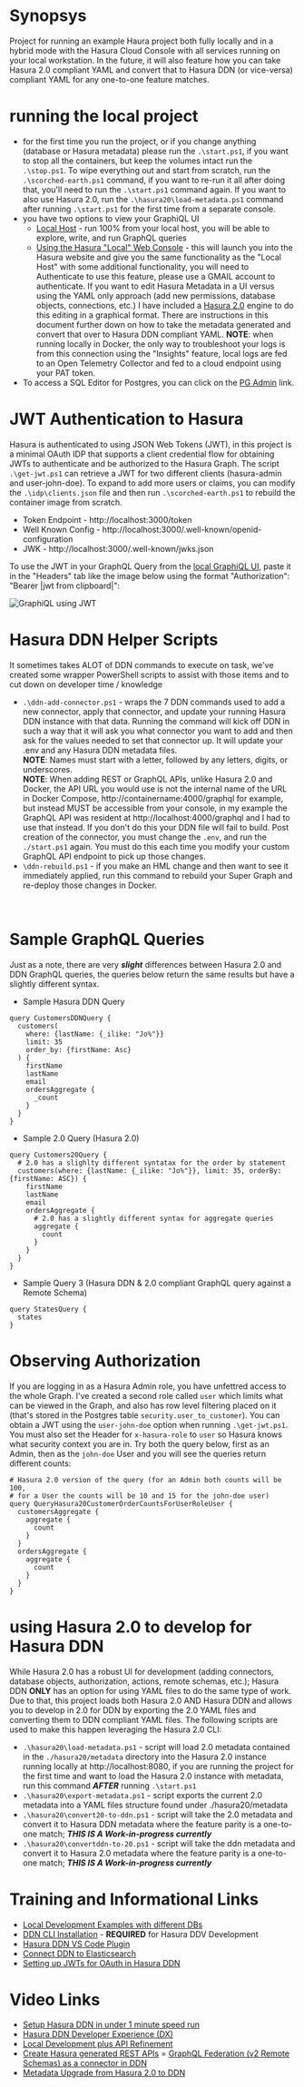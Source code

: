 # Synopsys
Project for running an example Haura project both fully locally and in a hybrid mode with the Hasura Cloud Console with all services running on your local workstation. In the future, it will also feature how you can take Hasura 2.0 compliant YAML and convert that to Hasura DDN (or vice-versa) compliant YAML for any one-to-one feature matches.

# running the local project
- for the first time you run the project, or if you change anything (database or Hasura metadata) please run the `.\start.ps1`, if you want to stop all the containers, but keep the volumes intact run the `.\stop.ps1`. To wipe everything out and start from scratch, run the `.\scorched-earth.ps1` command, if you want to re-run it all after doing that, you'll need to run the `.\start.ps1` command again. If you want to also use Hasura 2.0, run the `.\hasura20\load-metadata.ps1` command after running `.\start.ps1` for the first time from a separate console.
- you have two options to view your GraphiQL UI
  - [Local Host](http://localhost:3280/) - run 100% from your local host, you will be able to explore, write, and run GraphQL queries
  - [Using the Hasura "Local" Web Console](https://console.hasura.io/local/graphql) - this will launch you into the Hasura website and give you the same functionality as the "Local Host" with some additional functionality, you will need to Authenticate to use this feature, please use a GMAIL account to authenticate. If you want to edit Hasura Metadata in a UI versus using the YAML only approach (add new permissions, database objects, connections, etc.) I have included a [Hasura 2.0](http://localhost:8080) engine to do this editing in a graphical format. There are instructions in this document further down on how to take the metadata generated and convert that over to Hasura DDN compliant YAML. **NOTE**: when running locally in Docker, the only way to troubleshoot your logs is from this connection using the "Insights" feature, local logs are fed to an Open Telemetry Collector and fed to a cloud endpoint using your PAT token.
 - To access a SQL Editor for Postgres, you can click on the [PG Admin](http://localhost:8889/browser/) link.

# JWT Authentication to Hasura
Hasura is authenticated to using JSON Web Tokens (JWT), in this project is a minimal OAuth IDP that supports a client credential flow for obtaining JWTs to authenticate and be authorized to the Hasura Graph. The script `.\get-jwt.ps1` can retrieve a JWT for two different clients (hasura-admin and user-john-doe). To expand to add more users or claims, you can modify the `.\idp\clients.json` file and then run `.\scorched-earth.ps1` to rebuild the container image from scratch.
- Token Endpoint - http://localhost:3000/token
- Well Known Config - http://localhost:3000/.well-known/openid-configuration
- JWK - http://localhost:3000/.well-known/jwks.json

To use the JWT in your GraphQL Query from the [local GraphiQL UI](http://localhost:3280/), paste it in the "Headers" tab like the image below using the format "Authorization": "Bearer |jwt from clipboard|":

![GraphiQL using  JWT](./img/using-jwt-in-graphiql.png)

# Hasura DDN Helper Scripts
It sometimes takes ALOT of DDN commands to execute on task, we've created some wrapper PowerShell scripts to assist with those items and to cut down on developer time / knowledge
- `.\ddn-add-connector.ps1` - wraps the 7 DDN commands used to add a new connector, apply that connector, and update your running Hasura DDN instance with that data. Running the command will kick off DDN in such a way that it will ask you what connector you want to add and then ask for the values needed to set that connector up. It will update your .env and any Hasura DDN metadata files.<br>**NOTE**: Names must start with a letter, followed by any letters, digits, or underscores.
<br>**NOTE**: When adding REST or GraphQL APIs, unlike Hasura 2.0 and Docker, the API URL you would use is not the internal name of the URL in Docker Compose, http://containername:4000/graphql for example, but instead MUST be accessible from your console, in my example the GraphQL API was resident at http://localhost:4000/graphql and I had to use that instead. If you don't do this your DDN file will fail to build. Post creation of the connector, you must change the `.env`, and run the `./start.ps1` again. You must do this each time you modify your custom GraphQL API endpoint to pick up those changes.
- `\ddn-rebuild.ps1` - if you make an HML change and then want to see it immediately applied, run this command to rebuild your Super Graph and re-deploy those changes in Docker.
<br>

# Sample GraphQL Queries
Just as a note, there are very ***slight*** differences between Hasura 2.0 and DDN GraphQL queries, the queries below return the same results but have a slightly different syntax.
- Sample Hasura DDN Query
```gql
query CustomersDDNQuery {
  customers(
    where: {lastName: {_ilike: "Jo%"}}
    limit: 35
    order_by: {firstName: Asc}
  ) {
    firstName
    lastName
    email
    ordersAggregate {
      _count
    }
  }
}
```
- Sample 2.0 Query (Hasura 2.0)
```gql
query Customers20Query {
  # 2.0 has a slighlty different syntatax for the order by statement
  customers(where: {lastName: {_ilike: "Jo%"}}, limit: 35, orderBy: {firstName: ASC}) {
    firstName
    lastName
    email
    ordersAggregate {
      # 2.0 has a slightly different syntax for aggregate queries
      aggregate {
        count
      }
    }
  }
}
```
- Sample Query 3 (Hasura DDN & 2.0 compliant GraphQL query against a Remote Schema)
```gql
query StatesQuery {
  states
}
```

# Observing Authorization
If you are logging in as a Hasura Admin role, you have unfettred access to the whole Graph. I've created a second role called `user` which limits what can be viewed in the Graph, and also has row level filtering placed on it (that's stored in the Postgres table `security.user_to_customer`). You can obtain a JWT using the `user-john-doe` option when running `.\get-jwt.ps1`. You must also set the Header for `x-hasura-role` to `user` so Hasura knows what security context you are in. Try both the query below, first as an Admin, then as the `john-doe` User and you will see the queries return different counts:
``` gql
# Hasura 2.0 version of the query (for an Admin both counts will be 100,
# for a User the counts will be 10 and 15 for the john-doe user)
query QueryHasura20CustomerOrderCountsForUserRoleUser {
  customersAggregate {
    aggregate {
      count
    }
  }
  ordersAggregate {
    aggregate {
      count
    }
  }
}
```

# using Hasura 2.0 to develop for Hasura DDN
While Hasura 2.0 has a robust UI for development (adding connectors, database objects, authorization, actions, remote schemas, etc.); Hasura DDN **ONLY** has an option for using YAML files to do the same type of work. Due to that, this project loads both Hasura 2.0 AND Hasura DDN and allows you to develop in 2.0 for DDN by exporting the 2.0 YAML files and converting them to DDN compliant YAML files. The following scripts are used to make this happen leveraging the Hasura 2.0 CLI:
- `.\hasura20\load-metadata.ps1` - script will load 2.0 metadata contained in the `./hasura20/metadata` directory into the Hasura 2.0 instance running locally at http://localhost:8080, if you are running the project for the first time and want to load the Hasura 2.0 instance with metadata, run this command ***AFTER*** running `.\start.ps1`
- `.\hasura20\export-metadata.ps1` - script exports the current 2.0 metadata into a YAML files structure found under ./hasura20/metadata
- `.\hasura20\convert20-to-ddn.ps1` - script will take the 2.0 metadata and convert it to Hasura DDN metadata where the feature parity is a one-to-one match; ***THIS IS A Work-in-progress currently***
- `.\hasura20\convertddn-to-20.ps1` - script will take the ddn metadata and convert it to Hasura 2.0 metadata where the feature parity is a one-to-one match; ***THIS IS A Work-in-progress currently***

# Training and Informational Links
- [Local Development Examples with different DBs](https://github.com/hasura/ddn-examples/blob/main/README.md)
- [DDN CLI Installation](https://hasura.io/docs/3.0/reference/cli/installation/) - **REQUIRED** for Hasura DDV Development
- [Hasura DDN VS Code Plugin](https://marketplace.visualstudio.com/items?itemName=HasuraHQ.hasura)
- [Connect DDN to Elasticsearch](https://hasura.io/docs/3.0/how-to-build-with-ddn/with-elasticsearch/)
- [Setting up JWTs for OAuth in Hasura DDN](https://github.com/hasura/ddn-docs/blob/main/docs/auth/jwt/jwt-configuration.mdx)

# Video Links
- [Setup Hasura DDN in under 1 minute speed run](https://www.youtube.com/watch?v=OsO6TzwFb30)
- [Hasura DDN Developer Experience (DX)](https://www.youtube.com/watch?v=PKt1WMPjq5w)
- [Local Development plus API Refinement](https://www.youtube.com/watch?v=WuyOhGThm8c)
- [Create Hasura generated REST APIs](https://www.youtube.com/watch?v=Iuxhjo7Ko9c)
= [GraphQL Federation (v2 Remote Schemas) as a connector in DDN](https://www.youtube.com/watch?v=LJBTBIOB44U)
- [Metadata Upgrade from Hasura 2.0 to DDN](https://hasura.io/docs/3.0/upgrade/overview/)